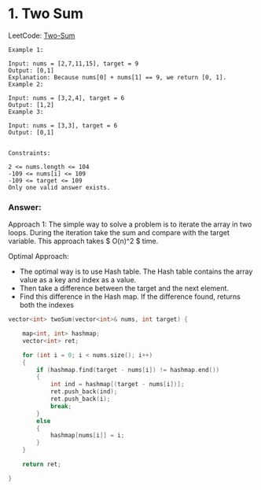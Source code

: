 # 1. Two Sum

LeetCode: [Two-Sum](https://leetcode.com/problems/two-sum)

```
Example 1:

Input: nums = [2,7,11,15], target = 9
Output: [0,1]
Explanation: Because nums[0] + nums[1] == 9, we return [0, 1].
Example 2:

Input: nums = [3,2,4], target = 6
Output: [1,2]
Example 3:

Input: nums = [3,3], target = 6
Output: [0,1]


Constraints:

2 <= nums.length <= 104
-109 <= nums[i] <= 109
-109 <= target <= 109
Only one valid answer exists.
```

### Answer:

Approach 1: The simple way to solve a problem is to iterate the array in two loops. During the iteration take the sum and compare with the target variable. This approach takes $ O(n)^2 $ time.

Optimal Approach:

- The optimal way is to use Hash table. The Hash table contains the array value as a key and index as a value.
- Then take a difference between the target and the next element.
- Find this difference in the Hash map. If the difference found, returns both the indexes

```cpp
vector<int> twoSum(vector<int>& nums, int target) {

    map<int, int> hashmap;
    vector<int> ret;

    for (int i = 0; i < nums.size(); i++)
    {
        if (hashmap.find(target - nums[i]) != hashmap.end())
        {
            int ind = hashmap[(target - nums[i])];
            ret.push_back(ind);
            ret.push_back(i);
            break;
        }
        else
        {
            hashmap[nums[i]] = i;
        }
    }

    return ret;

}
```
